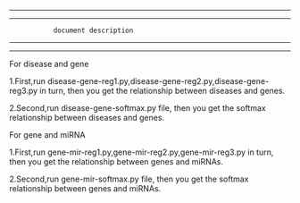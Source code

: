***************************************************
***   ***   ***   ***   ***   ***   ***   ***   ***

               document description

***   ***   ***   ***   ***   ***   ***   ***   ***
***************************************************
For disease and gene

1.First,run disease-gene-reg1.py,disease-gene-reg2.py,disease-gene-reg3.py in turn, then you get the relationship between diseases and genes.

2.Second,run disease-gene-softmax.py file, then you get the softmax relationship between diseases and genes.


For gene and miRNA

1.First,run gene-mir-reg1.py,gene-mir-reg2.py,gene-mir-reg3.py in turn, then you get the relationship between genes and miRNAs.

2.Second,run gene-mir-softmax.py file, then you get the softmax relationship between genes and miRNAs.
